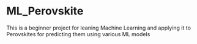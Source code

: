 # ML_Perovskite


This is a beginner project for leaning Machine Learning and applying it to Perovskites for predicting them using various ML models
